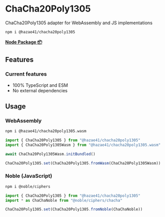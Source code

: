 # ChaCha20Poly1305

ChaCha20Poly1305 adapter for WebAssembly and JS implementations

```bash
npm i @hazae41/chacha20poly1305
```

[**Node Package 📦**](https://www.npmjs.com/package/@hazae41/chacha20poly1305)

## Features

### Current features
- 100% TypeScript and ESM
- No external dependencies

## Usage

### WebAssembly

```bash
npm i @hazae41/chacha20poly1305.wasm
```

```typescript
import { ChaCha20Poly1305 } from "@hazae41/chacha20poly1305"
import { ChaCha20Poly1305Wasm } from "@hazae41/chacha20poly1305.wasm"

await ChaCha20Poly1305Wasm.initBundled()

ChaCha20Poly1305.set(ChaCha20Poly1305.fromWasm(ChaCha20Poly1305Wasm))
```

### Noble (JavaScript)

```bash
npm i @noble/ciphers
```

```typescript
import { ChaCha20Poly1305 } from "@hazae41/chacha20poly1305"
import * as ChaChaNoble from "@noble/ciphers/chacha"

ChaCha20Poly1305.set(ChaCha20Poly1305.fromNoble(ChaChaNoble))
```
